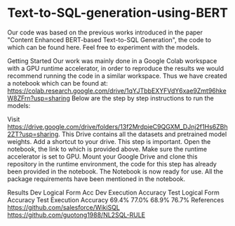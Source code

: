 # Text-to-SQL-generation-using-BERT

 
Our code was based on the previous works introduced in the paper "Content Enhanced BERT-based Text-to-SQL Generation", the code to which can be found here. Feel free to experiment with the models.

Getting Started
Our work was mainly done in a Google Colab workspace with a GPU runtime accelerator, in order to reproduce the results we would recommend running the code in a similar workspace. Thus we have created a notebook which can be found at: https://colab.research.google.com/drive/1qYJTbbEXYFVdY6xae9Zmt96hkeW8ZFrn?usp=sharing Below are the step by step instructions to run the models:

Visit  https://drive.google.com/drive/folders/13f2MrdpieC9QGXM_DJnj2f1Hs6ZBh2ZT?usp=sharing. This Drive contains all the datasets and pretrained model weights. Add a shortcut to your drive. This step is important.
Open the notebook, the link to which is provided above.
Make sure the runtime accelerator is set to GPU.
Mount your Google Drive and clone this repository in the runtime environment, the code for this step has already been provided in the notebook.
The Notebook is now ready for use.
All the package requirements have been mentioned in the notebook.

Results
Dev Logical Form Acc	Dev Execution Accuracy	Test Logical Form Accuracy	Test Execution Accuracy
69.4%	77.0%	68.9%	76.7%
References
https://github.com/salesforce/WikiSQL
https://github.com/guotong1988/NL2SQL-RULE
